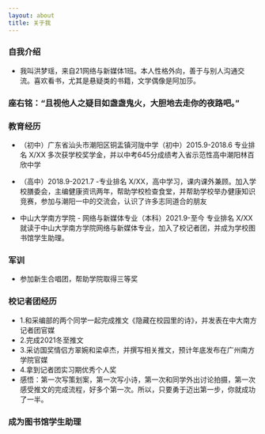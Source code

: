 ```yaml
---
layout: about
title: 关于我
---
```


### 自我介绍
- 我叫洪梦瑶，来自21网络与新媒体1班。本人性格外向，善于与别人沟通交流。喜欢看书，尤其是悬疑类的书籍，文学偶像是阿加莎。

### 座右铭：“且视他人之疑目如盏盏鬼火，大胆地去走你的夜路吧。”

### 教育经历
- （初中）广东省汕头市潮阳区铜盂镇河陇中学（初中）2015.9-2018.6
 专业排名 X/XX 多次获学校奖学金，并以中考645分成绩考入省示范性高中潮阳林百欣中学

- （高中）2018.9-2021.7
-专业排名 X/XX，高中学习，课内课外兼顾。加入学校膳委会，主编健康资讯两年，帮助学校检查食堂，并帮助学校举办健康知识竞赛，参加与潮阳一中的交流会，认识了许多志同道合的朋友

- 中山大学南方学院 - 网络与新媒体专业（本科）2021.9-至今
专业排名 X/XX就读于中山大学南方学院网络与新媒体专业，加入了校记者团，并成为学校图书馆学生助理。

### 军训
- 参加新生合唱团，帮助学院取得三等奖

### 校记者团经历
- 1.和采编部的两个同学一起完成推文《隐藏在校园里的诗》，并发表在中大南方记者团官媒
- 2.完成2021冬至推文
- 3.采访国奖情侣方翠婉和梁卓杰，并撰写相关推文，预计年底发布在广州南方学院官媒
- 4.拿到记者团实习期优秀个人奖
- 感悟：第一次写策划案，第一次写小诗，第一次和同学外出讨论拍摄，第一次感受推文的完成流程，好多个第一次。所以，只要勇于迈出第一步，你就成功了一半。

### 成为图书馆学生助理

